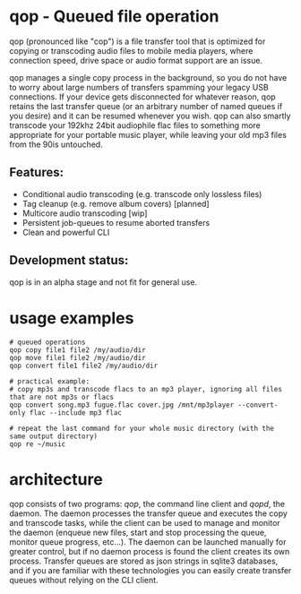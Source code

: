 # qop - Queued file operation

qop (pronounced like "cop") is a file transfer tool that is optimized for copying or transcoding audio files to mobile 
media players, where connection speed, drive space or audio format support are an issue.

qop manages a single copy process in the background, so you do not have to worry about large numbers of transfers
spamming your legacy USB connections. If your device gets disconnected for whatever reason, qop retains the last
transfer queue (or an arbitrary number of named queues if you desire) and it can be resumed whenever you wish. qop
can also smartly transcode your 192khz 24bit audiophile flac files to something more appropriate for your portable music
player, while leaving your old mp3 files from the 90is untouched.


## Features:

* Conditional audio transcoding (e.g. transcode only lossless files) 
* Tag cleanup (e.g. remove album covers) [planned]
* Multicore audio transcoding [wip] 
* Persistent job-queues to resume aborted transfers 
* Clean and powerful CLI


## Development status:

qop is in an alpha stage and not fit for general use.


# usage examples

```
# queued operations
qop copy file1 file2 /my/audio/dir
qop move file1 file2 /my/audio/dir
qop convert file1 file2 /my/audio/dir

# practical example:
# copy mp3s and transcode flacs to an mp3 player, ignoring all files that are not mp3s or flacs
qop convert song.mp3 fugue.flac cover.jpg /mnt/mp3player --convert-only flac --include mp3 flac

# repeat the last command for your whole music directory (with the same output directory) 
qop re ~/music
```

# architecture

qop consists of two programs: *qop*, the command line client and *qopd*, the daemon. The daemon processes
the transfer queue and executes the copy and transcode tasks, while the client can be used to manage and monitor 
the daemon (enqueue new files, start and stop processing the queue, monitor queue progress, etc...). The daemon
can be launched manually for greater control, but if no daemon process is found the client creates its own
process. Transfer queues are stored as json strings in sqlite3 databases, and if you are familiar with these 
technologies you can easily create transfer queues without relying on the CLI client.
 